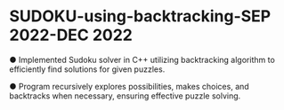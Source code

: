 # SUDOKU-using-backtracking-SEP 2022-DEC 2022
● Implemented Sudoku solver in C++ utilizing backtracking algorithm to
efficiently find solutions for given puzzles.


● Program recursively explores possibilities, makes choices, and
backtracks when necessary, ensuring effective puzzle solving.
